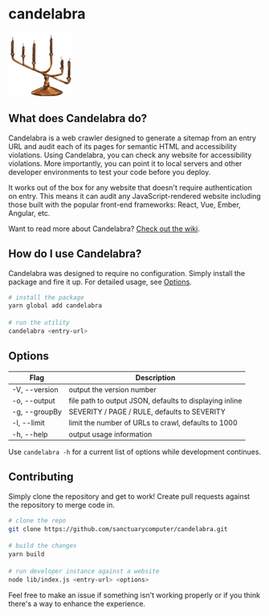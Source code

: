 # candelabra

<img src="./candelabra-logo.png" alt="Candelabra Logo - Lit candles on a 6-prong candelabra glowing in the dark" width="128px"/>

## What does Candelabra do?

Candelabra is a web crawler designed to generate a sitemap from an entry URL and audit each of its pages for semantic HTML and accessibility violations. Using Candelabra, you can check any website for accessibility violations. More importantly, you can point it to local servers and other developer environments to test your code before you deploy.

It works out of the box for any website that doesn't require authentication on entry. This means it can audit any JavaScript-rendered website including those built with the popular front-end frameworks: React, Vue, Ember, Angular, etc.

Want to read more about Candelabra? [Check out the wiki](https://github.com/sanctuarycomputer/candelabra/wiki).

## How do I use Candelabra?

Candelabra was designed to require no configuration. Simply install the package and fire it up. For detailed usage, see [Options](#options).

```bash
# install the package
yarn global add candelabra

# run the utility
candelabra <entry-url>
```

## Options

| Flag                  | Description                                             |
| --------------------- | ------------------------------------------------------- |
| -V, --version         | output the version number                               |
| -o, --output <path>   | file path to output JSON, defaults to displaying inline |
| -g, --groupBy <group> | SEVERITY / PAGE / RULE, defaults to SEVERITY            |
| -l, --limit <limit>   | limit the number of URLs to crawl, defaults to 1000     |
| -h, --help            | output usage information                                |

Use `candelabra -h` for a current list of options while development continues.

## Contributing

Simply clone the repository and get to work! Create pull requests against the repository to merge code in.

```bash
# clone the repo
git clone https://github.com/sanctuarycomputer/candelabra.git

# build the changes
yarn build

# run developer instance against a website
node lib/index.js <entry-url> <options>
```

Feel free to make an issue if something isn't working properly or if you think there's a way to enhance the experience.
